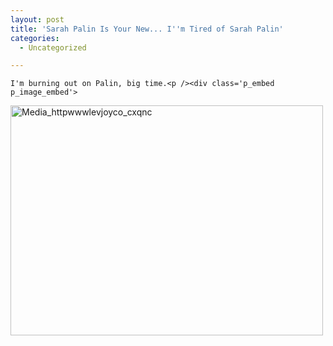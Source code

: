 ```yaml
---
layout: post
title: 'Sarah Palin Is Your New... I''m Tired of Sarah Palin'
categories:
  - Uncategorized

---
```



    I'm burning out on Palin, big time.<p /><div class='p_embed p_image_embed'>
<a href="http://levjoydotcom3.files.wordpress.com/2008/09/media_httpwwwlevjoyco_cxqnc.png?w=300"><img alt="Media_httpwwwlevjoyco_cxqnc" height="368" src="http://levjoydotcom3.files.wordpress.com/2008/09/media_httpwwwlevjoyco_cxqnc.png?w=300" width="500" /></a>
</div>
 
  
